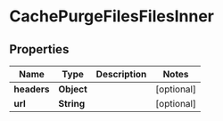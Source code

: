 

# CachePurgeFilesFilesInner


## Properties

| Name | Type | Description | Notes |
|------------ | ------------- | ------------- | -------------|
|**headers** | **Object** |  |  [optional] |
|**url** | **String** |  |  [optional] |



